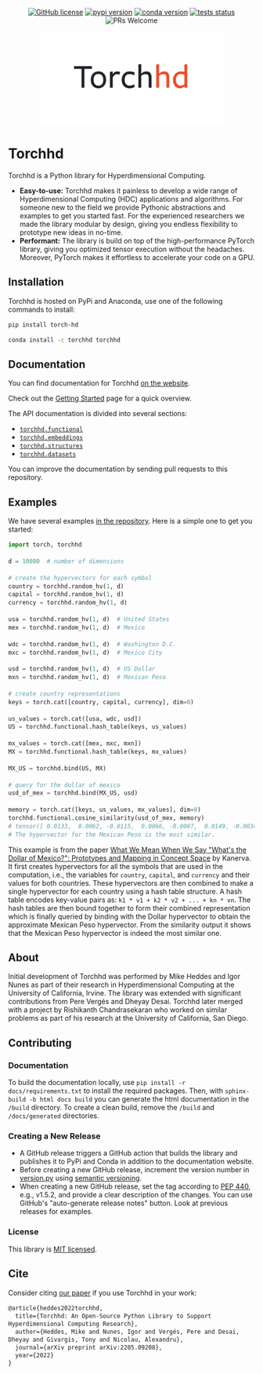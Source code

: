 <p align="center">
    <a href="https://github.com/hyperdimensional-computing/torchhd/blob/main/LICENSE"><img alt="GitHub license" src="https://img.shields.io/badge/license-MIT-orange.svg?style=flat" /></a>
    <a href="https://pypi.org/project/torch-hd/"><img alt="pypi version" src="https://img.shields.io/pypi/v/torch-hd.svg?style=flat&color=orange" /></a>
    <a href="https://anaconda.org/torchhd/torchhd"><img alt="conda version" src="https://img.shields.io/conda/v/torchhd/torchhd?label=conda&style=flat&color=orange" /></a>
    <a href="https://github.com/hyperdimensional-computing/torchhd/actions/workflows/test.yml?query=branch%3Amain"><img alt="tests status" src="https://img.shields.io/github/workflow/status/hyperdimensional-computing/torchhd/Test/main?label=tests&style=flat" />
    </a><img alt="PRs Welcome" src="https://img.shields.io/badge/PRs-welcome-brightgreen.svg?style=flat" />
</p>

<div align="center">
    <a href="https://github.com/hyperdimensional-computing/torchhd">
        <img width="380px"  alt="Torchhd logo" src="https://raw.githubusercontent.com/hyperdimensional-computing/torchhd/main/docs/images/torchhd-logo.svg" />
    </a>
</div>

# Torchhd

Torchhd is a Python library for Hyperdimensional Computing.

* **Easy-to-use:** Torchhd makes it painless to develop a wide range of Hyperdimensional Computing (HDC) applications and algorithms. For someone new to the field we provide Pythonic abstractions and examples to get you started fast. For the experienced researchers we made the library modular by design, giving you endless flexibility to prototype new ideas in no-time.
* **Performant:** The library is build on top of the high-performance PyTorch library, giving you optimized tensor execution without the headaches. Moreover, PyTorch makes it effortless to accelerate your code on a GPU.

## Installation

Torchhd is hosted on PyPi and Anaconda, use one of the following commands to install:

```bash
pip install torch-hd
```

```bash
conda install -c torchhd torchhd
```

## Documentation

You can find documentation for Torchhd [on the website](https://torchhd.readthedocs.io).

Check out the [Getting Started](https://torchhd.readthedocs.io/en/stable/getting_started.html) page for a quick overview.

The API documentation is divided into several sections:

- [`torchhd.functional`](https://torchhd.readthedocs.io/en/stable/functional.html)
- [`torchhd.embeddings`](https://torchhd.readthedocs.io/en/stable/embeddings.html)
- [`torchhd.structures`](https://torchhd.readthedocs.io/en/stable/structures.html)
- [`torchhd.datasets`](https://torchhd.readthedocs.io/en/stable/datasets.html)

You can improve the documentation by sending pull requests to this repository.

## Examples

We have several examples [in the repository](https://github.com/hyperdimensional-computing/torchhd/tree/main/examples). Here is a simple one to get you started:

```python
import torch, torchhd

d = 10000  # number of dimensions

# create the hypervectors for each symbol
country = torchhd.random_hv(1, d)
capital = torchhd.random_hv(1, d)
currency = torchhd.random_hv(1, d)

usa = torchhd.random_hv(1, d)  # United States
mex = torchhd.random_hv(1, d)  # Mexico

wdc = torchhd.random_hv(1, d)  # Washington D.C.
mxc = torchhd.random_hv(1, d)  # Mexico City

usd = torchhd.random_hv(1, d)  # US Dollar
mxn = torchhd.random_hv(1, d)  # Mexican Peso

# create country representations
keys = torch.cat([country, capital, currency], dim=0)

us_values = torch.cat([usa, wdc, usd])
US = torchhd.functional.hash_table(keys, us_values)

mx_values = torch.cat([mex, mxc, mxn])
MX = torchhd.functional.hash_table(keys, mx_values)

MX_US = torchhd.bind(US, MX)

# query for the dollar of mexico
usd_of_mex = torchhd.bind(MX_US, usd)

memory = torch.cat([keys, us_values, mx_values], dim=0)
torchhd.functional.cosine_similarity(usd_of_mex, memory)
# tensor([ 0.0133,  0.0062, -0.0115,  0.0066, -0.0007,  0.0149, -0.0034,  0.0084,  0.3334])
# The hypervector for the Mexican Peso is the most similar.
```

This example is from the paper [What We Mean When We Say "What's the Dollar of Mexico?": Prototypes and Mapping in Concept Space](https://redwood.berkeley.edu/wp-content/uploads/2020/05/kanerva2010what.pdf) by Kanerva. It first creates hypervectors for all the symbols that are used in the computation, i.e., the variables for `country`, `capital`, and `currency` and their values for both countries. These hypervectors are then combined to make a single hypervector for each country using a hash table structure. A hash table encodes key-value pairs as: `k1 * v1 + k2 * v2 + ... + kn * vn`. The hash tables are then bound together to form their combined representation which is finally queried by binding with the Dollar hypervector to obtain the approximate Mexican Peso hypervector. From the similarity output it shows that the Mexican Peso hypervector is indeed the most similar one.


## About

Initial development of Torchhd was performed by Mike Heddes and Igor Nunes as part of their research in Hyperdimensional Computing at the University of California, Irvine. The library was extended with significant contributions from Pere Vergés and Dheyay Desai. Torchhd later merged with a project by Rishikanth Chandrasekaran who worked on similar problems as part of his research at the University of California, San Diego.

## Contributing

### Documentation

To build the documentation locally, use `pip install -r docs/requirements.txt` to install the required packages. Then, with `sphinx-build -b html docs build` you can generate the html documentation in the `/build` directory. To create a clean build, remove the `/build` and `/docs/generated` directories.

### Creating a New Release

- A GitHub release triggers a GitHub action that builds the library and publishes it to PyPi and Conda in addition to the documentation website.
- Before creating a new GitHub release, increment the version number in [version.py](https://github.com/hyperdimensional-computing/torchhd/blob/main/torchhd/version.py) using [semantic versioning](https://semver.org).
- When creating a new GitHub release, set the tag according to [PEP 440](https://peps.python.org/pep-0440/), e.g., v1.5.2, and provide a clear description of the changes. You can use GitHub's "auto-generate release notes" button. Look at previous releases for examples.

### License

This library is [MIT licensed](https://github.com/hyperdimensional-computing/torchhd/blob/main/LICENSE).


## Cite

Consider citing [our paper](https://arxiv.org/abs/2205.09208) if you use Torchhd in your work:

```
@article{heddes2022torchhd,
  title={Torchhd: An Open-Source Python Library to Support Hyperdimensional Computing Research},
  author={Heddes, Mike and Nunes, Igor and Vergés, Pere and Desai, Dheyay and Givargis, Tony and Nicolau, Alexandru},
  journal={arXiv preprint arXiv:2205.09208},
  year={2022}
}
```